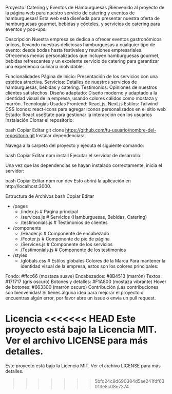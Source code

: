 Proyecto: Catering y Eventos de Hamburguesas
¡Bienvenido al proyecto de la página web para nuestro servicio de catering y eventos de hamburguesas! Esta web está diseñada para presentar nuestra oferta de hamburguesas gourmet, bebidas y cócteles, y servicios de catering para eventos y pop-ups.

Descripción
Nuestra empresa se dedica a ofrecer eventos gastronómicos únicos, llevando nuestras deliciosas hamburguesas a cualquier tipo de evento: desde bodas hasta festivales y reuniones empresariales. Ofrecemos menús personalizados que incluyen hamburguesas gourmet, bebidas refrescantes y un excelente servicio de catering para garantizar una experiencia culinaria inolvidable.

Funcionalidades
Página de inicio: Presentación de los servicios con una estética atractiva.
Servicios: Detalles de nuestros servicios de hamburguesas, bebidas y catering.
Testimonios: Opiniones de nuestros clientes satisfechos.
Diseño adaptado: Diseño moderno y adaptado a la identidad visual de la empresa, usando colores cálidos como mostaza y marrón.
Tecnologías Usadas
Frontend: React.js, Next.js
Estilos: Tailwind CSS
Iconos: react-icons para agregar iconos personalizados en el sitio web
Estado: React useState para gestionar la interacción con los usuarios
Instalación
Clonar el repositorio:

bash
Copiar
Editar
git clone https://github.com/tu-usuario/nombre-del-repositorio.git
Instalar dependencias:

Navega a la carpeta del proyecto y ejecuta el siguiente comando:

bash
Copiar
Editar
npm install
Ejecutar el servidor de desarrollo:

Una vez que las dependencias se hayan instalado correctamente, inicia el servidor:

bash
Copiar
Editar
npm run dev
Esto abrirá la aplicación en http://localhost:3000.

Estructura de Archivos
bash
Copiar
Editar
- /pages
  - /index.js               # Página principal
  - /services.js            # Servicios (Hamburguesas, Bebidas, Catering)
  - /testimonials.js        # Testimonios de clientes
- /components
  - /Header.js              # Componente de encabezado
  - /Footer.js              # Componente de pie de página
  - /Services.js            # Componente de los servicios
  - /Testimonials.js        # Componente de los testimonios
- /styles
  - /globals.css            # Estilos globales
Colores de la Marca
Para mantener la identidad visual de la empresa, estos son los colores principales:

Fondo: #ffcc66 (mostaza suave)
Encabezados: #8B4513 (marrón)
Textos: #171717 (gris oscuro)
Botones y detalles: #F1A800 (mostaza vibrante)
Hover de botones: #663300 (marrón oscuro)
Contribución
¡Las contribuciones son bienvenidas! Si tienes alguna idea para mejorar el proyecto o encuentras algún error, por favor abre un issue o envía un pull request.

Licencia
<<<<<<< HEAD
Este proyecto está bajo la Licencia MIT. Ver el archivo LICENSE para más detalles.
=======
Este proyecto está bajo la Licencia MIT. Ver el archivo LICENSE para más detalles.

>>>>>>> 5bfd24c9d690384d5ae241fdf63013e8c08e7374
